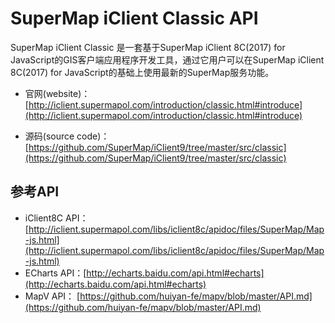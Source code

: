 # SuperMap iClient Classic API
SuperMap iClient Classic 是一套基于SuperMap iClient 8C(2017) for JavaScript的GIS客户端应用程序开发工具，通过它用户可以在SuperMap iClient 8C(2017) for JavaScript的基础上使用最新的SuperMap服务功能。
*   官网(website)：[http://iclient.supermapol.com/introduction/classic.html#introduce](http://iclient.supermapol.com/introduction/classic.html#introduce)

*   源码(source code)：[https://github.com/SuperMap/iClient9/tree/master/src/classic](https://github.com/SuperMap/iClient9/tree/master/src/classic)

## 参考API

*   iClient8C API：[http://iclient.supermapol.com/libs/iclient8c/apidoc/files/SuperMap/Map-js.html](http://iclient.supermapol.com/libs/iclient8c/apidoc/files/SuperMap/Map-js.html)
*   ECharts API：[http://echarts.baidu.com/api.html#echarts](http://echarts.baidu.com/api.html#echarts)
*   MapV API：   [https://github.com/huiyan-fe/mapv/blob/master/API.md](https://github.com/huiyan-fe/mapv/blob/master/API.md)
